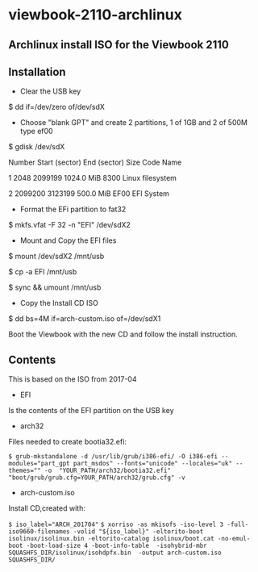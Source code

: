 # viewbook-2110-archlinux
## Archlinux install ISO for the Viewbook 2110 
## Installation
- Clear the USB key

$ dd if=/dev/zero of/dev/sdX

- Choose "blank GPT" and create 2 partitions, 1 of 1GB and 2 of 500M type ef00

$ gdisk /dev/sdX

  Number  Start (sector)    End (sector)  Size       Code  Name
  
   1            2048         2099199   1024.0 MiB  8300  Linux filesystem
   
   2         2099200         3123199   500.0 MiB   EF00  EFI System
      
- Format the EFi partition to fat32

$ mkfs.vfat -F 32 -n "EFI"  /dev/sdX2

- Mount and Copy the EFI files

$ mount /dev/sdX2 /mnt/usb

$ cp -a EFI /mnt/usb

$ sync && umount /mnt/usb

- Copy the Install CD ISO

$ dd bs=4M if=arch-custom.iso of=/dev/sdX1

Boot the Viewbook with the new CD and follow the install instruction.

## Contents
This is based on the ISO from 2017-04

- EFI 

Is the contents of the EFI partition on the USB key

- arch32 

Files needed to create bootia32.efi:

`$ grub-mkstandalone -d /usr/lib/grub/i386-efi/ -O i386-efi --modules="part_gpt part_msdos" --fonts="unicode" --locales="uk" --themes="" -o  "YOUR_PATH/arch32/bootia32.efi" "boot/grub/grub.cfg=YOUR_PATH/arch32/grub.cfg" -v`

- arch-custom.iso

Install CD,created with:

`$ iso_label="ARCH_201704"`
`$ xorriso -as mkisofs -iso-level 3 -full-iso9660-filenames -volid "${iso_label}" -eltorito-boot isolinux/isolinux.bin -eltorito-catalog isolinux/boot.cat -no-emul-boot -boot-load-size 4 -boot-info-table  -isohybrid-mbr SQUASHFS_DIR/isolinux/isohdpfx.bin  -output arch-custom.iso SQUASHFS_DIR/`
